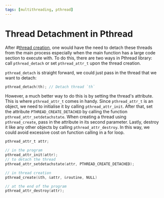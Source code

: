 ```yaml
---
tags: [multithreading, pthread]
---
```


# Thread Detachment in Pthread

After #[thread creation](202112061056.md), one would have the need to detach these
threads from the main process especially when the main function has a large code
section to execute with. To do this, there are two ways in Pthread library: call
`pthread_detach` or set `pthread_attr_t` upon the thread creation.

`pthread_detach` is straight forward, we could just pass in the thread that we
want to detach:

```c
pthread_detach(th); // Detach thread `th`
```

However, a much better way to do this is by setting the thread's attribute. This
is where `pthread_attr_t` comes in handy. Since `pthread_attr_t` is an object,
we need to initialise it by calling `pthread_attr_init`. After that, set the
attribute `PTHREAD_CREATE_DETACHED` by calling the function
`pthread_attr_setdetachstate`. When creating a thread using `pthread_create`,
pass in the attribute in its second parameter. Lastly, destroy it like any other
objects by calling `pthread_attr_destroy`. In this way, we could avoid excessive
cost on function calling in a for loop.

```c
pthread_attr_t attr;

// in the program
pthread_attr_init(attr);
// to detach the thread
pthread_attr_setdetachstate(attr, PTHREAD_CREATE_DETACHED);

// in thread creation
pthread_create(&th, &attr, &routine, NULL)

// at the end of the program
pthread_attr_destroy(attr);
```
